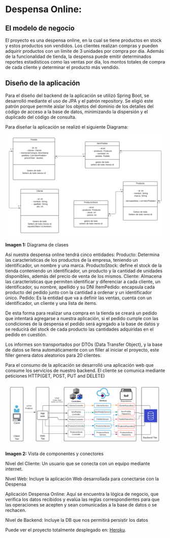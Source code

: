 # Despensa Online:

## El modelo de negocio

El proyecto es una despensa online, en la cual se tiene productos en stock y estos productos son vendidos. Los clientes realizan compras y pueden adquirir productos con un límite de 3 unidades por compra por día. Además de la funcionalidad de tienda, la despensa puede emitir determinados reportes estadísticos como las ventas por día, los montos totales de compra de cada cliente y determinar el producto más vendido.

## Diseño de la aplicación

Para el diseño del backend de la aplicación se utilizó Spring Boot, se desarrolló mediante el uso de JPA y el patrón repository. Se eligió este patrón porque permite aislar los objetos del dominio de los detalles del código de acceso a la base de datos, minimizando la dispersión y el duplicado del código de consulta.

Para diseñar la aplicación se realizó el siguiente Diagrama:

![Diagrama de Clases](/Informe/diagrama-de-clases.png "Diagrama de Clases")

**Imagen 1:** Diagrama de clases

Así nuestra despensa online tendrá cinco entidades:
Producto: Determina las características de los productos de la empresa, teniendo un identificador, un nombre y una marca.
ProductoStock: define el stock de la tienda conteniendo un identificador, un producto y la cantidad de unidades disponibles, además del precio de venta de los mismos.
Cliente: Almacena las características que permiten identificar y diferenciar a cada cliente, un identificador, su nombre, apellido y su DNI
ItemPedido: encapsula cada producto del pedido junto con la cantidad a ordenar y un identificador único.
Pedido: Es la entidad que va a definir las ventas, cuenta con un identificador, un cliente y una lista de items.

De esta forma para realizar una compra en la tienda se creará un pedido que intentará agregarse a nuestra aplicación, si el pedido cumple con las condiciones de la despensa el pedido será agregado a la base de datos y se reducirá del stock de cada producto las cantidades adquiridas en el pedido en cuestión.

Los informes son transportados por DTOs (Data Transfer Object), y la base de datos se llena automáticamente con un filler al iniciar el proyecto, este filler genera datos aleatorios para 20 clientes.

Para el consumo de la aplicación se desarrolló una aplicación web que consume los servicios de nuestro backend. El cliente se comunica mediante peticiones HTTP(GET, POST, PUT and DELETE) 

![Vista de Componentes y Conectores](/Informe/vista-de-componentes-y-conectores.png "Vista de Componentes y Conectores")

**Imagen 2:** Vista de componentes y conectores

Nivel del Cliente: Un usuario que se conecta con un equipo mediante internet.

Nivel Web: Incluye la aplicación Web desarrollada para conectarse con la Despensa 

Aplicación Despensa Online: Aquí se encuentra la lógica de negocio, que verifica los datos recibidos y evalúa las reglas correspondientes para que las operaciones se acepten y sean comunicadas a la base de datos o se rechacen.

Nivel de Backend: Incluye la DB que nos permitirá persistir los datos

Puede ver el proyecto totalmente desplegado en: [Heroku](https://despensa-springboot.herokuapp.com/).
